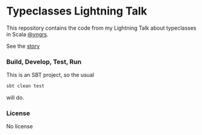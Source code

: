 # Typeclasses Lightning Talk

This repository contains the code from my Lightning Talk about typeclasses in Scala [@vngrs](https://github.com/vngrs).

See the [story](STORY.md)

### Build, Develop, Test, Run

This is an SBT project, so the usual

```sbt
sbt clean test
```

will do.

### License

No license
